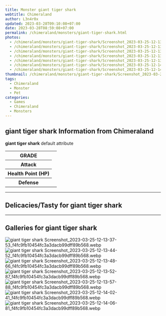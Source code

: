 ```yaml
---
title: Monster giant tiger shark
webtitle: Chimeraland
author: L3n4r0x
updated: 2023-03-28T09:10:08+07:00
date: 2023-03-28T08:59:08+07:00
permalink: /chimeraland/monsters/giant-tiger-shark.html
photos:
  - /chimeraland/monsters/giant-tiger-shark/Screenshot_2023-03-25-12-13-37-53_f4fc9fb10454fc3a3dacb99dff89b568.webp
  - /chimeraland/monsters/giant-tiger-shark/Screenshot_2023-03-25-12-13-44-52_f4fc9fb10454fc3a3dacb99dff89b568.webp
  - /chimeraland/monsters/giant-tiger-shark/Screenshot_2023-03-25-12-13-48-66_f4fc9fb10454fc3a3dacb99dff89b568.webp
  - /chimeraland/monsters/giant-tiger-shark/Screenshot_2023-03-25-12-13-52-87_f4fc9fb10454fc3a3dacb99dff89b568.webp
  - /chimeraland/monsters/giant-tiger-shark/Screenshot_2023-03-25-12-13-57-88_f4fc9fb10454fc3a3dacb99dff89b568.webp
  - /chimeraland/monsters/giant-tiger-shark/Screenshot_2023-03-25-12-14-02-41_f4fc9fb10454fc3a3dacb99dff89b568.webp
  - /chimeraland/monsters/giant-tiger-shark/Screenshot_2023-03-25-12-14-06-81_f4fc9fb10454fc3a3dacb99dff89b568.webp
thumbnail: /chimeraland/monsters/giant-tiger-shark/Screenshot_2023-03-25-12-13-37-53_f4fc9fb10454fc3a3dacb99dff89b568.webp
tags:
  - Chimeraland
  - Monster
  - Pet
categories:
  - Games
  - Chimeraland
  - Monsters
---
```


<section id="bootstrap-wrapper"><link rel="stylesheet" href="https://cdn.statically.io/gh/dimaslanjaka/Web-Manajemen/40ac3225/css/bootstrap-4.5-wrapper.css"/><h2>giant tiger shark Information from Chimeraland</h2><p><b>giant tiger shark</b> default attribute <table><tr><th>GRADE</th><td></td></tr><tr><th>Attack</th><td></td></tr><tr><th>Health Point (HP)</th><td></td></tr><tr><th>Defense</th><td></td></tr></table></p><hr/><h2>Delicacies/Tasty for giant tiger shark</h2><hr/><div id="gallery"><h2>Galleries for giant tiger shark</h2><div class="row"><div class="col-lg-6 col-12"><img src="/chimeraland/monsters/giant-tiger-shark/Screenshot_2023-03-25-12-13-37-53_f4fc9fb10454fc3a3dacb99dff89b568.webp" alt="giant tiger shark Screenshot_2023-03-25-12-13-37-53_f4fc9fb10454fc3a3dacb99dff89b568.webp"/></div><div class="col-lg-6 col-12"><img src="/chimeraland/monsters/giant-tiger-shark/Screenshot_2023-03-25-12-13-44-52_f4fc9fb10454fc3a3dacb99dff89b568.webp" alt="giant tiger shark Screenshot_2023-03-25-12-13-44-52_f4fc9fb10454fc3a3dacb99dff89b568.webp"/></div><div class="col-lg-6 col-12"><img src="/chimeraland/monsters/giant-tiger-shark/Screenshot_2023-03-25-12-13-48-66_f4fc9fb10454fc3a3dacb99dff89b568.webp" alt="giant tiger shark Screenshot_2023-03-25-12-13-48-66_f4fc9fb10454fc3a3dacb99dff89b568.webp"/></div><div class="col-lg-6 col-12"><img src="/chimeraland/monsters/giant-tiger-shark/Screenshot_2023-03-25-12-13-52-87_f4fc9fb10454fc3a3dacb99dff89b568.webp" alt="giant tiger shark Screenshot_2023-03-25-12-13-52-87_f4fc9fb10454fc3a3dacb99dff89b568.webp"/></div><div class="col-lg-6 col-12"><img src="/chimeraland/monsters/giant-tiger-shark/Screenshot_2023-03-25-12-13-57-88_f4fc9fb10454fc3a3dacb99dff89b568.webp" alt="giant tiger shark Screenshot_2023-03-25-12-13-57-88_f4fc9fb10454fc3a3dacb99dff89b568.webp"/></div><div class="col-lg-6 col-12"><img src="/chimeraland/monsters/giant-tiger-shark/Screenshot_2023-03-25-12-14-02-41_f4fc9fb10454fc3a3dacb99dff89b568.webp" alt="giant tiger shark Screenshot_2023-03-25-12-14-02-41_f4fc9fb10454fc3a3dacb99dff89b568.webp"/></div><div class="col-lg-6 col-12"><img src="/chimeraland/monsters/giant-tiger-shark/Screenshot_2023-03-25-12-14-06-81_f4fc9fb10454fc3a3dacb99dff89b568.webp" alt="giant tiger shark Screenshot_2023-03-25-12-14-06-81_f4fc9fb10454fc3a3dacb99dff89b568.webp"/></div></div></div></section>